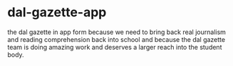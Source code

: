 # dal-gazette-app
the dal gazette in app form because we need to bring back real journalism and reading comprehension back into school and because the dal gazette team is doing amazing work and deserves a larger reach into the student body.
